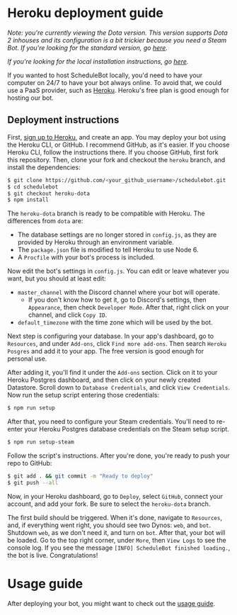 # Heroku deployment guide

*Note: you're currently viewing the Dota version. This version supports Dota 2 inhouses and its
configuration is a bit trickier because you need a Steam Bot. If you're looking for the standard
version, go
[here](https://github.com/MeLlamoPablo/schedulebot/tree/heroku#heroku-deployment-guide).*

*If you're looking for the local installation instructions, go
[here](https://github.com/MeLlamoPablo/schedulebot/tree/dota#schedulebot--dota-edition).*

If you wanted to host ScheduleBot locally, you'd need to have your computer on 24/7 to have your
bot always online. To avoid that, we could use a PaaS provider, such as
[Heroku](https://www.heroku.com/). Heroku's free plan is good enough for hosting our bot.

## Deployment instructions

First, [sign up to Heroku](https://signup.heroku.com/), and create an app. You may deploy your
bot using the Heroku CLI, or GitHub. I recommend GitHub, as it's easier. If you choose Heroku
CLI, follow the instructions there. If you choose GitHub, first fork this repository. Then, clone
your fork and checkout the `heroku` branch, and install the dependencies:

```sh
$ git clone https://github.com/<your_github_username>/schedulebot.git
$ cd schedulebot
$ git checkout heroku-dota
$ npm install
```

The `heroku-dota` branch is ready to be compatible with Heroku. The differences from `dota` are:

* The database settings are no longer stored in `config.js`, as they are provided by Heroku through
an environment variable.
* The `package.json` file is modified to tell Heroku to use Node 6.
* A `Procfile` with your bot's process is included.

Now edit the bot's settings in `config.js`. You can edit or leave whatever you want, but you should
at least edit:

* `master_channel` with the Discord channel where your bot will operate.
	* If you don't know how to get it, go to Discord's settings, then `Appearance`, then check
	`Developer Mode`. After that, right click on your channel, and click `Copy ID`.
* `default_timezone` with the time zone which will be used by the bot.

Next step is configuring your database. In your app's dashboard, go to `Resources`, and under
`Add-ons`, click `Find more add-ons`. Then search `Heroku Posgres` and add it to your app. The
free version is good enough for personal use.

After adding it, you'll find it under the `Add-ons` section. Click on it to your Heroku Postgres
dashboard, and then click on your newly created Datastore. Scroll down to `Database Credentials`,
 and click `View Credentials`. Now run the setup script entering those credentials:

```sh
$ npm run setup
```

After that, you need to configure your Steam credentials. You'll need to re-enter your Heroku 
Postgres database credentials on the Steam setup script.

```sh
$ npm run setup-steam
```

Follow the script's instructions. After you're done, you're ready to push your repo to GitHub:

```sh
$ git add . && git commit -m "Ready to deploy"
$ git push --all
```

Now, in your Heroku dashboard, go to `Deploy`, select `GitHub`, connect your account, and add
your fork. Be sure to select the `heroku-dota` branch.

The first build should be triggered. When it's done, navigate to `Resources`, and, if everything
went right, you should see two Dynos: `web`, and `bot`. Shutdown `web`, as we don't need it, and
turn on `bot`. After that, your bot will be loaded. Go to the top right corner, under `More`,
then `View Logs` to see the console log. If you see the message
`[INFO] ScheduleBot finished loading.`, the bot is live. Congratulations!

# Usage guide

After deploying your bot, you might want to check out the
[usage guide](https://github.com/MeLlamoPablo/schedulebot/blob/dota/usage/usage-guide.md).